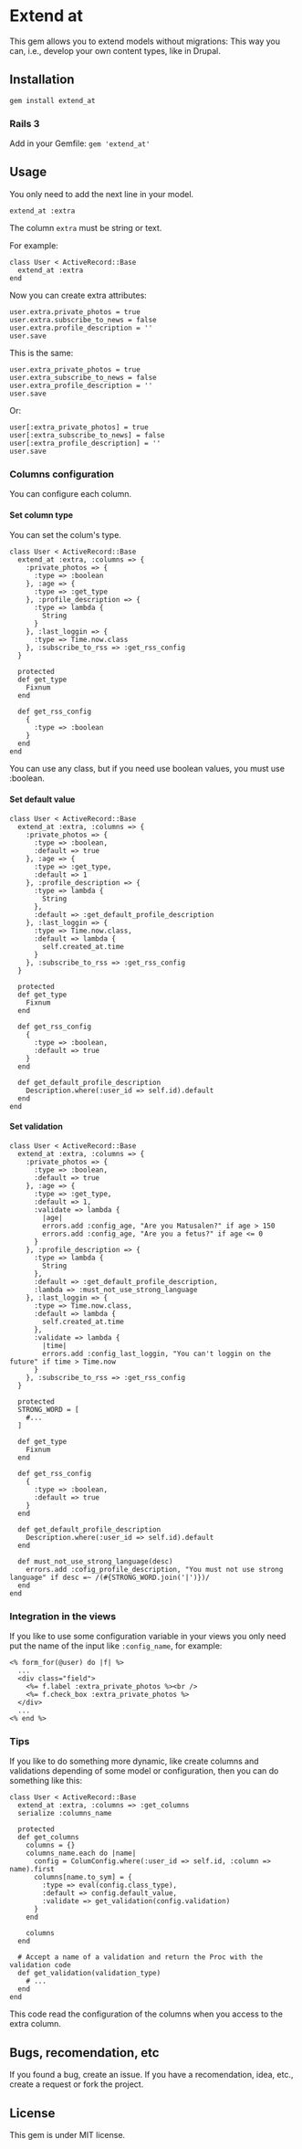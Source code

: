 # Extend at

This gem allows you to extend models without migrations: This way you can, i.e., develop your own content types, like in Drupal.

## Installation

<code>gem install extend_at</code>

### Rails 3
Add in your Gemfile:
<code>gem 'extend_at'</code>

## Usage

You only need to add the next line in your model.

<code>extend_at :extra</code>

The column <code>extra</code> must be string or text.

For example:

    class User < ActiveRecord::Base
      extend_at :extra
    end

Now you can create extra attributes:

    user.extra.private_photos = true
    user.extra.subscribe_to_news = false
    user.extra.profile_description = ''
    user.save

This is the same:

    user.extra_private_photos = true
    user.extra_subscribe_to_news = false
    user.extra_profile_description = ''
    user.save

Or:

    user[:extra_private_photos] = true
    user[:extra_subscribe_to_news] = false
    user[:extra_profile_description] = ''
    user.save

### Columns configuration

You can configure each column.

#### Set column type

You can set the colum's type.

    class User < ActiveRecord::Base
      extend_at :extra, :columns => {
        :private_photos => {
          :type => :boolean
        }, :age => {
          :type => :get_type
        }, :profile_description => {
          :type => lambda {
            String
          }
        }, :last_loggin => {
          :type => Time.now.class
        }, :subscribe_to_rss => :get_rss_config
      }

      protected
      def get_type
        Fixnum
      end

      def get_rss_config
        {
          :type => :boolean
        }
      end
    end

You can use any class, but if you need use boolean values, you must use :boolean.

#### Set default value

    class User < ActiveRecord::Base
      extend_at :extra, :columns => {
        :private_photos => {
          :type => :boolean,
          :default => true
        }, :age => {
          :type => :get_type,
          :default => 1
        }, :profile_description => {
          :type => lambda {
            String
          },
          :default => :get_default_profile_description
        }, :last_loggin => {
          :type => Time.now.class,
          :default => lambda {
            self.created_at.time
          }
        }, :subscribe_to_rss => :get_rss_config
      }

      protected
      def get_type
        Fixnum
      end

      def get_rss_config
        {
          :type => :boolean,
          :default => true
        }
      end

      def get_default_profile_description
        Description.where(:user_id => self.id).default
      end
    end

#### Set validation
    class User < ActiveRecord::Base
      extend_at :extra, :columns => {
        :private_photos => {
          :type => :boolean,
          :default => true
        }, :age => {
          :type => :get_type,
          :default => 1,
          :validate => lambda {
            |age|
            errors.add :config_age, "Are you Matusalen?" if age > 150
            errors.add :config_age, "Are you a fetus?" if age <= 0
          }
        }, :profile_description => {
          :type => lambda {
            String
          },
          :default => :get_default_profile_description,
          :lambda => :must_not_use_strong_language
        }, :last_loggin => {
          :type => Time.now.class,
          :default => lambda {
            self.created_at.time
          },
          :validate => lambda {
            |time|
            errors.add :config_last_loggin, "You can't loggin on the future" if time > Time.now
          }
        }, :subscribe_to_rss => :get_rss_config
      }

      protected
      STRONG_WORD = [
        #...
      ]
      
      def get_type
        Fixnum
      end

      def get_rss_config
        {
          :type => :boolean,
          :default => true
        }
      end

      def get_default_profile_description
        Description.where(:user_id => self.id).default
      end

      def must_not_use_strong_language(desc)
        errors.add :cofig_profile_description, "You must not use strong language" if desc =~ /(#{STRONG_WORD.join('|')})/
      end
    end

### Integration in the views

If you like to use some configuration variable in your views you only need put the name of the input like <code>:config_name</code>, for example:

    <% form_for(@user) do |f| %>
      ...
      <div class="field">
        <%= f.label :extra_private_photos %><br />
        <%= f.check_box :extra_private_photos %>
      </div>
      ...
    <% end %>

### Tips

If you like to do something more dynamic, like create columns and validations depending of some model or configuration, then you can do something like this:

    class User < ActiveRecord::Base
      extend_at :extra, :columns => :get_columns
      serialize :columns_name

      protected
      def get_columns
        columns = {}
        columns_name.each do |name|
          config = ColumConfig.where(:user_id => self.id, :column => name).first
          columns[name.to_sym] = {
            :type => eval(config.class_type),
            :default => config.default_value,
            :validate => get_validation(config.validation)
          }
        end
        
        columns
      end

      # Accept a name of a validation and return the Proc with the validation code
      def get_validation(validation_type)
        # ...
      end
    end

This code read the configuration of the columns when you access to the extra column.

## Bugs, recomendation, etc

If you found a bug, create an issue. If you have a recomendation, idea, etc., create a request or fork the project.

## License

This gem is under MIT license.